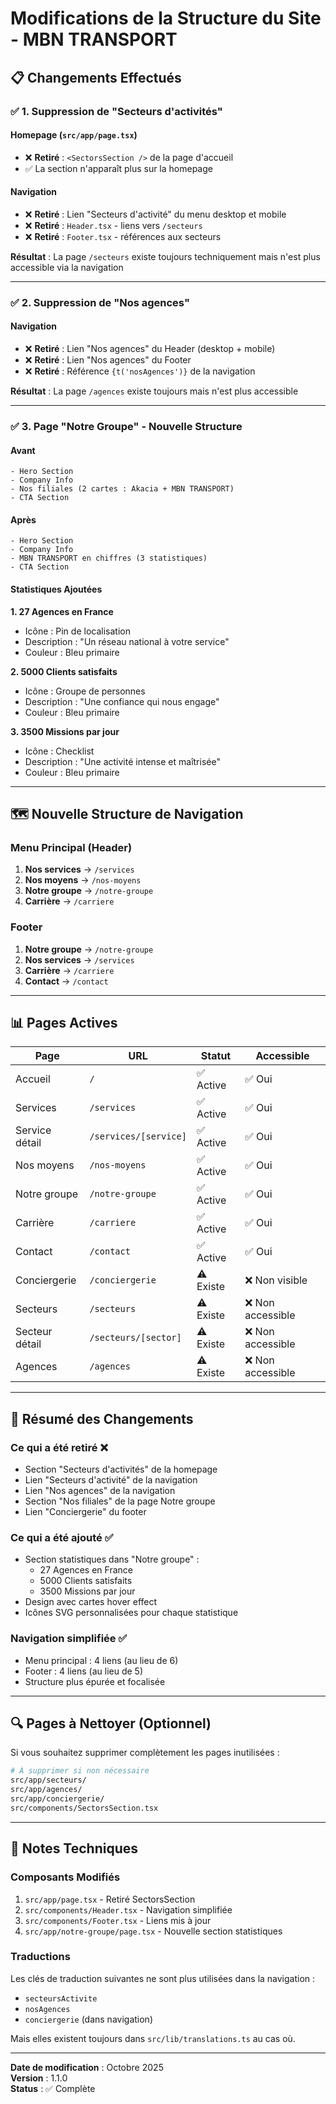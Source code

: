 # Modifications de la Structure du Site - MBN TRANSPORT

## 📋 Changements Effectués

### ✅ 1. Suppression de "Secteurs d'activités"

#### Homepage (`src/app/page.tsx`)
- ❌ **Retiré** : `<SectorsSection />` de la page d'accueil
- ✅ La section n'apparaît plus sur la homepage

#### Navigation
- ❌ **Retiré** : Lien "Secteurs d'activité" du menu desktop et mobile
- ❌ **Retiré** : `Header.tsx` - liens vers `/secteurs`
- ❌ **Retiré** : `Footer.tsx` - références aux secteurs

**Résultat** : La page `/secteurs` existe toujours techniquement mais n'est plus accessible via la navigation

---

### ✅ 2. Suppression de "Nos agences"

#### Navigation
- ❌ **Retiré** : Lien "Nos agences" du Header (desktop + mobile)
- ❌ **Retiré** : Lien "Nos agences" du Footer
- ❌ **Retiré** : Référence `{t('nosAgences')}` de la navigation

**Résultat** : La page `/agences` existe toujours mais n'est plus accessible

---

### ✅ 3. Page "Notre Groupe" - Nouvelle Structure

#### Avant
```
- Hero Section
- Company Info
- Nos filiales (2 cartes : Akacia + MBN TRANSPORT)
- CTA Section
```

#### Après
```
- Hero Section
- Company Info
- MBN TRANSPORT en chiffres (3 statistiques)
- CTA Section
```

#### Statistiques Ajoutées

**1. 27 Agences en France**
- Icône : Pin de localisation
- Description : "Un réseau national à votre service"
- Couleur : Bleu primaire

**2. 5000 Clients satisfaits**
- Icône : Groupe de personnes
- Description : "Une confiance qui nous engage"
- Couleur : Bleu primaire

**3. 3500 Missions par jour**
- Icône : Checklist
- Description : "Une activité intense et maîtrisée"
- Couleur : Bleu primaire

---

## 🗺️ Nouvelle Structure de Navigation

### Menu Principal (Header)
1. **Nos services** → `/services`
2. **Nos moyens** → `/nos-moyens`
3. **Notre groupe** → `/notre-groupe`
4. **Carrière** → `/carriere`

### Footer
1. **Notre groupe** → `/notre-groupe`
2. **Nos services** → `/services`
3. **Carrière** → `/carriere`
4. **Contact** → `/contact`

---

## 📊 Pages Actives

| Page | URL | Statut | Accessible |
|------|-----|--------|------------|
| Accueil | `/` | ✅ Active | ✅ Oui |
| Services | `/services` | ✅ Active | ✅ Oui |
| Service détail | `/services/[service]` | ✅ Active | ✅ Oui |
| Nos moyens | `/nos-moyens` | ✅ Active | ✅ Oui |
| Notre groupe | `/notre-groupe` | ✅ Active | ✅ Oui |
| Carrière | `/carriere` | ✅ Active | ✅ Oui |
| Contact | `/contact` | ✅ Active | ✅ Oui |
| Conciergerie | `/conciergerie` | ⚠️ Existe | ❌ Non visible |
| Secteurs | `/secteurs` | ⚠️ Existe | ❌ Non accessible |
| Secteur détail | `/secteurs/[sector]` | ⚠️ Existe | ❌ Non accessible |
| Agences | `/agences` | ⚠️ Existe | ❌ Non accessible |

---

## 🎯 Résumé des Changements

### Ce qui a été retiré ❌
- Section "Secteurs d'activités" de la homepage
- Lien "Secteurs d'activité" de la navigation
- Lien "Nos agences" de la navigation
- Section "Nos filiales" de la page Notre groupe
- Lien "Conciergerie" du footer

### Ce qui a été ajouté ✅
- Section statistiques dans "Notre groupe" :
  - 27 Agences en France
  - 5000 Clients satisfaits
  - 3500 Missions par jour
- Design avec cartes hover effect
- Icônes SVG personnalisées pour chaque statistique

### Navigation simplifiée ✅
- Menu principal : 4 liens (au lieu de 6)
- Footer : 4 liens (au lieu de 5)
- Structure plus épurée et focalisée

---

## 🔍 Pages à Nettoyer (Optionnel)

Si vous souhaitez supprimer complètement les pages inutilisées :

```bash
# À supprimer si non nécessaire
src/app/secteurs/
src/app/agences/
src/app/conciergerie/
src/components/SectorsSection.tsx
```

---

## 📝 Notes Techniques

### Composants Modifiés
1. `src/app/page.tsx` - Retiré SectorsSection
2. `src/components/Header.tsx` - Navigation simplifiée
3. `src/components/Footer.tsx` - Liens mis à jour
4. `src/app/notre-groupe/page.tsx` - Nouvelle section statistiques

### Traductions
Les clés de traduction suivantes ne sont plus utilisées dans la navigation :
- `secteursActivite`
- `nosAgences`
- `conciergerie` (dans navigation)

Mais elles existent toujours dans `src/lib/translations.ts` au cas où.

---

**Date de modification** : Octobre 2025  
**Version** : 1.1.0  
**Status** : ✅ Complète

